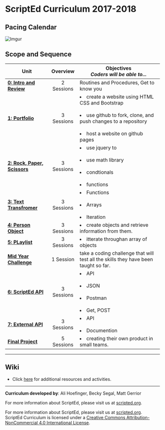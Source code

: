 # ScriptEd Curriculum 2017-2018

## Pacing Calendar
![Imgur](http://i.imgur.com/8LibL1t.png)

## Scope and Sequence

| Unit  | Overview | Objectives <br> *Coders will be able to...* |
|-------|:-------:|------|
| [**0: Intro and Review**](units/unit0)|2 Sessions | Routines and Procedures, Get to know you |
| [**1: Portfolio**](units/unit1) | 3 Sessions | <li> create a website using HTML CSS and Bootstrap</li> <br><li>use github to fork, clone, and push changes to a repository</li> <br> <li>host a website on github pages</li> |
| [**2: Rock, Paper, Scissors**](units/unit2) | 3 Sessions | <li> use jquery to </li> <br><li> use math library </li> <br> <li>condtionals </li> <br> <li>functions</li>|
| [**3: Text Transfromer**](units/5-JSobjects) | 3 Sessions | <li> Functions </li> <br><li> Arrays </li> <br> <li>Iteration </li>|
| [**4: Person Object**](units/5-JSobjects) | 3 Sessions | <li> create objects and retrieve information from them. </li> |
| [**5: PLaylist**](units/6-giphyAPI) | 3 Sessions |  <li> itterate throughan array of objects </li>|
| [**Mid Year Challenge**](units/midYearChallenge) | 1 Session | take a coding challenge that will test all the skills they have been taught so far.|
| [**6: ScriptEd  API**](units/7-openWeatherAPI) | 3 Sessions | <li> API </li> <br> <li> JSON </li> <br><li> Postman </li> <br> <li> Get, POST </li>|
| [**7: External API**](units/opt-FoursquareAPI)| 3 Sessions | <li> API </li> <br> <li> Documention </li> |
| [**Final Project**](units/9-entrepreneur) | 5 Sessions | <li> creating their own product in small teams. </li> |

----
## Wiki

* Click [here](https://github.com/ScriptEdcurriculum/curriculum17-18/wiki/2:-Advanced) for additional resources and activities.

----
**Curriculum developed by**: Ali Hoefinger, Becky Segal, Matt Gerrior

For more information about ScriptEd, please visit us at [scripted.org](https://www.scripted.org). 
<br>


For more information about ScriptEd, please visit us at [scripted.org](https://www.scripted.org). 
<br>
ScriptEd Curriculum is licensed under a <a rel="license" href="http://creativecommons.org/licenses/by-nc/4.0/">Creative Commons Attribution-NonCommercial 4.0 International License</a>. 
